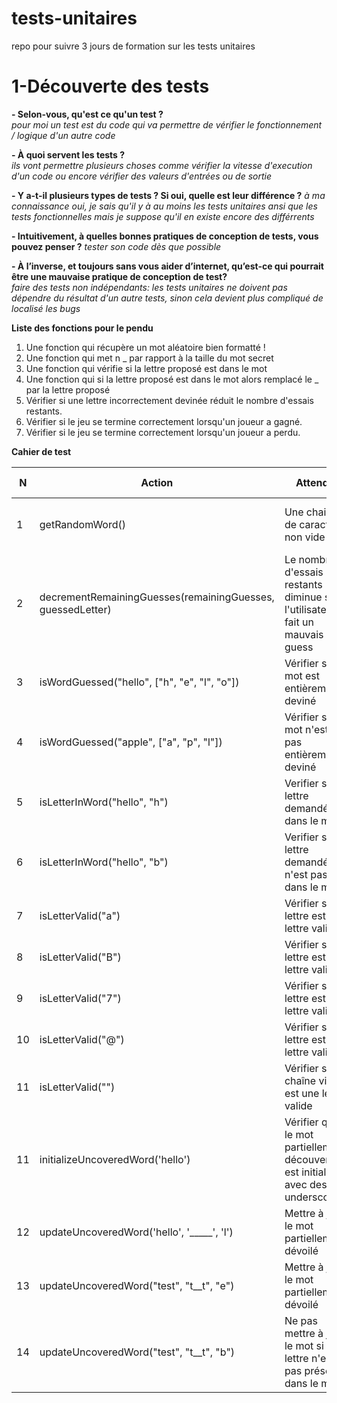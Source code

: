 # tests-unitaires
repo pour suivre 3 jours de formation sur les tests unitaires




# 1-Découverte des tests

**- Selon-vous, qu'est ce qu'un test ?**  
*pour moi un test est du code qui va permettre de vérifier le fonctionnement / logique d'un autre code*

**- À quoi servent les tests ?**  
*ils vont permettre plusieurs choses comme vérifier la vitesse d'execution d'un code ou encore vérifier des valeurs d'entrées ou de sortie*


**- Y a-t-il plusieurs types de tests ? Si oui, quelle est leur différence ?**
*à ma connaissance oui, je sais qu'il y à au moins les tests unitaires ansi que les tests fonctionnelles mais je suppose qu'il en existe encore des différrents*

**- Intuitivement, à quelles bonnes pratiques de conception de tests, vous pouvez penser ?** 
*tester son code dès que possible*

**- À l’inverse, et toujours sans vous aider d’internet, qu’est-ce qui pourrait être une mauvaise
pratique de conception de test?**  
*faire des tests non indépendants: les tests unitaires ne doivent pas dépendre du résultat d'un autre tests, sinon cela devient plus compliqué de localisé les bugs*



**Liste des fonctions pour le pendu**

1. Une fonction qui récupère un mot aléatoire bien formatté !
2. Une fonction qui met n _ par rapport à la taille du mot secret
3. Une fonction qui vérifie si la lettre proposé est dans le mot
4. Une fonction qui si la lettre proposé est dans le mot alors remplacé le _ par la lettre proposé 
5. Vérifier si une lettre incorrectement devinée réduit le nombre d'essais restants.
6. Vérifier si le jeu se termine correctement lorsqu'un joueur a gagné.
7. Vérifier si le jeu se termine correctement lorsqu'un joueur a perdu.
 




**Cahier de test**

| N  	| Action                                                     	| Attendu                                                                         	| Resultat attendu                                 	|
|----	|------------------------------------------------------------	|---------------------------------------------------------------------------------	|--------------------------------------------------	|
| 1  	| getRandomWord()                                            	| Une chaine de caractère non vide                                                	| Mot secret est une chaîne non vide               	|
| 2  	| decrementRemainingGuesses(remainingGuesses, guessedLetter) 	| Le nombre d'essais restants diminue si l'utilisateur fait un mauvais guess      	| Nombre d'essais restants est correctement réduit 	|
| 3  	| isWordGuessed("hello", ["h", "e", "l", "o"])               	| Vérifier si le mot est entièrement deviné                                       	| true                                             	|
| 4  	| isWordGuessed("apple", ["a", "p", "l"])                    	| Vérifier si le mot n'est pas entièrement deviné                                 	| false                                            	|
| 5  	| isLetterInWord("hello", "h")                               	| Verifier si la lettre demandé est dans le mot                                   	| true                                             	|
| 6  	| isLetterInWord("hello", "b")                               	| Verifier si la lettre demandé n'est pas dans le mot                             	| false                                            	|
| 7  	| isLetterValid("a")                                         	| Vérifier si la lettre est une lettre valide                                     	| true                                             	|
| 8  	| isLetterValid("B")                                         	| Vérifier si la lettre est une lettre valide                                     	| true                                             	|
| 9  	| isLetterValid("7")                                         	| Vérifier si la lettre est une lettre valide                                     	| false                                            	|
| 10 	| isLetterValid("@")                                         	| Vérifier si la lettre est une lettre valide                                     	| false                                            	|
| 11 	| isLetterValid("")                                          	| Vérifier si la chaîne vide est une lettre valide                                	| false                                            	|
| 11 	| initializeUncoveredWord('hello')                           	| Vérifier que le mot partiellement découvert est initialisé avec des underscores 	| Le mot partiellement découvert est "_ _ _ _ _"   	|
| 12 	| updateUncoveredWord('hello', '_____', 'l')                 	| Mettre à jour le mot partiellement dévoilé                                      	| "__ll\_"                                          	|
| 13 	| updateUncoveredWord("test", "t__t", "e")                   	| Mettre à jour le mot partiellement dévoilé                                      	| "te_t"                                           	|
| 14 	| updateUncoveredWord("test", "t__t", "b")                   	| Ne pas mettre à jour le mot si la lettre n'est pas présente dans le mot         	| "t__t"                                           	|